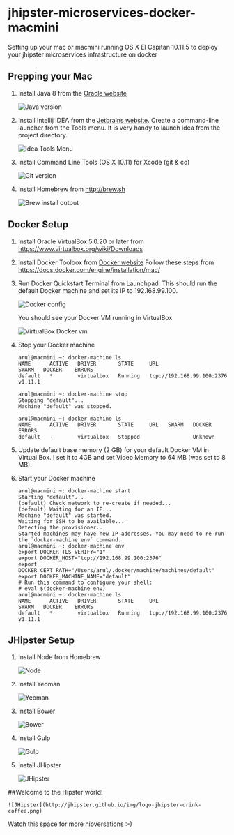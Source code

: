 # jhipster-microservices-docker-macmini
Setting up your mac or macmini running OS X El Capitan 10.11.5 to deploy your jhipster microservices infrastructure on docker

## Prepping your Mac

1. Install Java 8 from the [Oracle website](http://www.oracle.com/technetwork/java/javase/downloads/index.html)

    ![Java version](screenshots/java-version.png?raw=true)

2. Install Intellij IDEA from the [Jetbrains website](https://www.jetbrains.com/idea/download/).
   Create a command-line launcher from the Tools menu. It is very handy to launch idea from the project directory.

    ![Idea Tools Menu](screenshots/idea-tools-command-line-launcher.png?raw=true)

3. Install Command Line Tools (OS X 10.11) for Xcode (git & co)

    ![Git version](screenshots/git-version.png?raw=true)

4. Install Homebrew from http://brew.sh

    ![Brew install output](screenshots/brew-install.png?raw=true)

## Docker Setup

1. Install Oracle VirtualBox 5.0.20 or later from https://www.virtualbox.org/wiki/Downloads

2. Install Docker Toolbox from [Docker website](https://www.docker.com/products/docker-toolbox)
   Follow these steps from https://docs.docker.com/engine/installation/mac/

3. Run Docker Quickstart Terminal from Launchpad. This should run the default Docker machine and set its IP to 192.168.99.100.

    ![Docker config](screenshots/docker-config.png?raw=true)

    You should see your Docker VM running in VirtualBox

    ![VirtualBox Docker vm](screenshots/virtualbox-docker-vm.png?raw=true)

4. Stop your Docker machine

    ```
    arul@macmini ~: docker-machine ls
    NAME      ACTIVE   DRIVER       STATE     URL                         SWARM   DOCKER    ERRORS
    default   *        virtualbox   Running   tcp://192.168.99.100:2376           v1.11.1

    arul@macmini ~: docker-machine stop
    Stopping "default"...
    Machine "default" was stopped.

    arul@macmini ~: docker-machine ls
    NAME      ACTIVE   DRIVER       STATE     URL   SWARM   DOCKER    ERRORS
    default   -        virtualbox   Stopped                 Unknown
    ```
5. Update default base memory (2 GB) for your default Docker VM in Virtual Box. I set it to 4GB and set Video Memory to 64 MB (was set to 8 MB).

6. Start your Docker machine

    ```
    arul@macmini ~: docker-machine start
    Starting "default"...
    (default) Check network to re-create if needed...
    (default) Waiting for an IP...
    Machine "default" was started.
    Waiting for SSH to be available...
    Detecting the provisioner...
    Started machines may have new IP addresses. You may need to re-run the `docker-machine env` command.
    arul@macmini ~: docker-machine env
    export DOCKER_TLS_VERIFY="1"
    export DOCKER_HOST="tcp://192.168.99.100:2376"
    export DOCKER_CERT_PATH="/Users/arul/.docker/machine/machines/default"
    export DOCKER_MACHINE_NAME="default"
    # Run this command to configure your shell:
    # eval $(docker-machine env)
    arul@macmini ~: docker-machine ls
    NAME      ACTIVE   DRIVER       STATE     URL                         SWARM   DOCKER    ERRORS
    default   *        virtualbox   Running   tcp://192.168.99.100:2376           v1.11.1

    ```


## JHipster Setup

1. Install Node from Homebrew

    ![Node](screenshots/node-version.png?raw=true)

2. Install Yeoman

    ![Yeoman](screenshots/yeoman-install.png?raw=true)

3. Install Bower

    ![Bower](screenshots/bower-install.png?raw=true)

4. Install Gulp

    ![Gulp](screenshots/gulp-install.png?raw=true)

5. Install JHipster

    ![JHipster](screenshots/jhipster-install.png?raw=true)


##Welcome to the Hipster world!

    ![JHipster](http://jhipster.github.io/img/logo-jhipster-drink-coffee.png)

Watch this space for more hipversations :-)